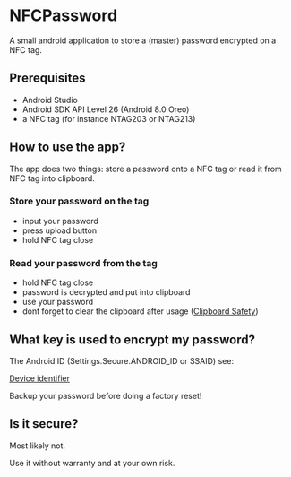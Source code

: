 # NFCPassword
A small android application to store a (master) password encrypted on a NFC tag.

## Prerequisites

* Android Studio
* Android SDK API Level 26 (Android 8.0 Oreo)
* a NFC tag (for instance NTAG203 or NTAG213)

## How to use the app?
The app does two things: store a password onto a NFC tag or read it from NFC tag into clipboard. 

### Store your password on the tag
* input your password
* press upload button
* hold NFC tag close

### Read your password from the tag
* hold NFC tag close
* password is decrypted and put into clipboard
* use your password
* dont forget to clear the clipboard after usage ([Clipboard Safety](https://www.reddit.com/r/Bitwarden/comments/cwinrh/is_my_password_safe_while_copied_to_clipboard_in/))

## What key is used to encrypt my password?
The Android ID (Settings.Secure.ANDROID_ID or SSAID) see:

[Device identifier](https://android-developers.googleblog.com/2017/04/changes-to-device-identifiers-in.html)

Backup your password before doing a factory reset!

## Is it secure?
Most likely not. 

Use it without warranty and at your own risk.
